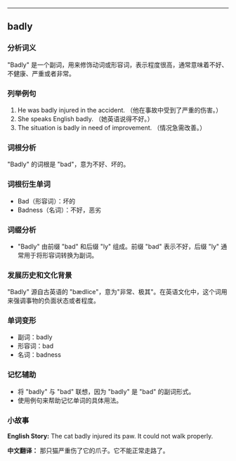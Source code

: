 
---------------
## badly
### 分析词义
"Badly" 是一个副词，用来修饰动词或形容词，表示程度很高，通常意味着不好、不健康、严重或者非常。

### 列举例句
1. He was badly injured in the accident. （他在事故中受到了严重的伤害。）
2. She speaks English badly. （她英语说得不好。）
3. The situation is badly in need of improvement. （情况急需改善。）

### 词根分析
"Badly" 的词根是 "bad"，意为不好、坏的。

### 词根衍生单词
- Bad（形容词）：坏的
- Badness（名词）：不好，恶劣

### 词缀分析
- "Badly" 由前缀 "bad" 和后缀 "ly" 组成。前缀 "bad" 表示不好，后缀 "ly" 通常用于将形容词转换为副词。

### 发展历史和文化背景
"Badly" 源自古英语的 "bædlice"，意为"非常、极其"。在英语文化中，这个词用来强调事物的负面状态或者程度。

### 单词变形
- 副词：badly
- 形容词：bad
- 名词：badness

### 记忆辅助
- 将 "badly" 与 "bad" 联想，因为 "badly" 是 "bad" 的副词形式。
- 使用例句来帮助记忆单词的具体用法。

### 小故事
**English Story:**
The cat badly injured its paw. It could not walk properly.

**中文翻译：**
那只猫严重伤了它的爪子。它不能正常走路了。

